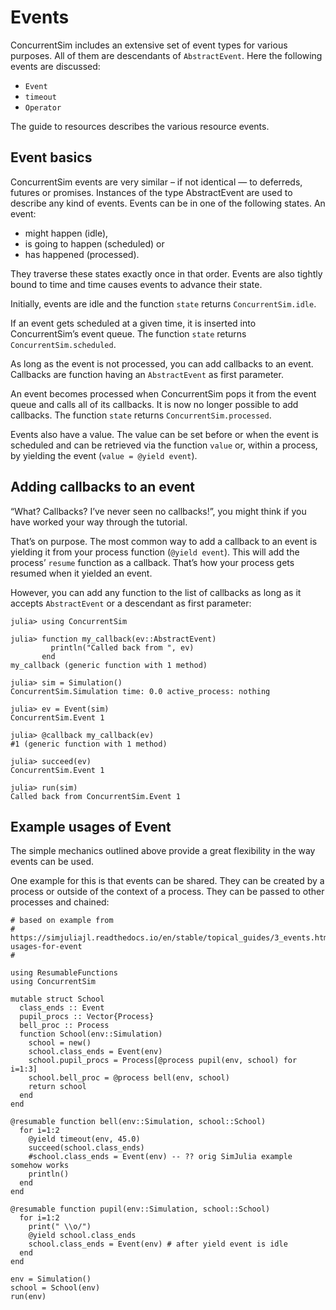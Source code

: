 # Events

ConcurrentSim includes an extensive set of event types for various purposes. All of them are descendants of `AbstractEvent`. Here the following events are discussed:

- `Event`
- `timeout`
- `Operator`

The guide to resources describes the various resource events.

## Event basics

ConcurrentSim events are very similar – if not identical — to deferreds, futures or promises. Instances of the type AbstractEvent are used to describe any kind of events. Events can be in one of the following states. An event:

- might happen (idle),
- is going to happen (scheduled) or
- has happened (processed).

They traverse these states exactly once in that order. Events are also tightly bound to time and time causes events to advance their state.

Initially, events are idle and the function `state` returns `ConcurrentSim.idle`.

If an event gets scheduled at a given time, it is inserted into ConcurrentSim’s event queue. The function `state` returns `ConcurrentSim.scheduled`.

As long as the event is not processed, you can add callbacks to an event. Callbacks are function having an `AbstractEvent` as first parameter.

An event becomes processed when ConcurrentSim pops it from the event queue and calls all of its callbacks. It is now no longer possible to add callbacks. The function `state` returns `ConcurrentSim.processed`.

Events also have a value. The value can be set before or when the event is scheduled and can be retrieved via the function `value` or, within a process, by yielding the event (`value = @yield event`).

## Adding callbacks to an event

“What? Callbacks? I’ve never seen no callbacks!”, you might think if you have worked your way through the tutorial.

That’s on purpose. The most common way to add a callback to an event is yielding it from your process function (`@yield event`). This will add the process’ `resume` function as a callback. That’s how your process gets resumed when it yielded an event.

However, you can add any function to the list of callbacks as long as it accepts `AbstractEvent` or a descendant as first parameter:

```jldoctest
julia> using ConcurrentSim

julia> function my_callback(ev::AbstractEvent)
         println("Called back from ", ev)
       end
my_callback (generic function with 1 method)

julia> sim = Simulation()
ConcurrentSim.Simulation time: 0.0 active_process: nothing

julia> ev = Event(sim)
ConcurrentSim.Event 1

julia> @callback my_callback(ev)
#1 (generic function with 1 method)

julia> succeed(ev)
ConcurrentSim.Event 1

julia> run(sim)
Called back from ConcurrentSim.Event 1
```

## Example usages of Event

The simple mechanics outlined above provide a great flexibility in the way events can be used.

One example for this is that events can be shared. They can be created by a process or outside of the context of a process. They can be passed to other processes and chained:

```jldoctest
# based on example from
# https://simjuliajl.readthedocs.io/en/stable/topical_guides/3_events.html#example-usages-for-event
#

using ResumableFunctions
using ConcurrentSim

mutable struct School
  class_ends :: Event
  pupil_procs :: Vector{Process}
  bell_proc :: Process
  function School(env::Simulation)
    school = new()
    school.class_ends = Event(env)
    school.pupil_procs = Process[@process pupil(env, school) for i=1:3]
    school.bell_proc = @process bell(env, school)
    return school
  end
end

@resumable function bell(env::Simulation, school::School)
  for i=1:2
    @yield timeout(env, 45.0)
    succeed(school.class_ends)
    #school.class_ends = Event(env) -- ?? orig SimJulia example somehow works
    println()
  end
end

@resumable function pupil(env::Simulation, school::School)
  for i=1:2
    print(" \\o/")
    @yield school.class_ends
    school.class_ends = Event(env) # after yield event is idle
  end
end

env = Simulation()
school = School(env)
run(env)
```
